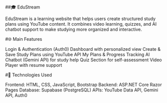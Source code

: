 ##🎓 EduStream

EduStream is a learning website that helps users create structured study plans using YouTube content.
It combines video learning, quizzes, and AI chatbot support to make studying more organized and interactive.

#🌐 Main Features

Login & Authentication (Auth0)
Dashboard with personalized view
Create & Save Study Plans using YouTube API
My Plans & Progress Tracking
AI Chatbot (Gemini API) for study help
Quiz Section for self-assessment
Video Player with resume support

#🧩 Technologies Used

Frontend: HTML, CSS, JavaScript, Bootstrap
Backend: ASP.NET Core Razor Pages
Database: Supabase (PostgreSQL)
APIs: YouTube Data API, Gemini API, Auth0

